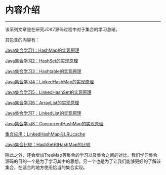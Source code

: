 # 内容介绍
---
该系列文章是在研究JDK7源码过程中对于集合的学习总结。

其包含的内容有：

[Java集合学习1：HashMap的实现原理](http://tracylihui.github.io/2015/07/01/Java%E9%9B%86%E5%90%88%E5%AD%A6%E4%B9%A01%EF%BC%9AHashMap%E7%9A%84%E5%AE%9E%E7%8E%B0%E5%8E%9F%E7%90%86/)

[Java集合学习2：HashSet的实现原理](http://tracylihui.github.io/2015/07/01/Java%E9%9B%86%E5%90%88%E5%AD%A6%E4%B9%A02%EF%BC%9AHashSet%E7%9A%84%E5%AE%9E%E7%8E%B0%E5%8E%9F%E7%90%86/)

[Java集合学习3：Hashtable的实现原理](http://tracylihui.github.io/2015/07/01/Java%E9%9B%86%E5%90%88%E5%AD%A6%E4%B9%A03%EF%BC%9AHashtable%E7%9A%84%E5%AE%9E%E7%8E%B0%E5%8E%9F%E7%90%86/)

[Java集合学习4：LinkedHashMap的实现原理](http://tracylihui.github.io/2015/07/02/Java%E9%9B%86%E5%90%88%E5%AD%A6%E4%B9%A04%EF%BC%9ALinkedHashMap%E7%9A%84%E5%AE%9E%E7%8E%B0%E5%8E%9F%E7%90%86/)

[Java集合学习5：LinkedHashSet的实现原理](http://tracylihui.github.io/2015/07/02/Java%E9%9B%86%E5%90%88%E5%AD%A6%E4%B9%A05%EF%BC%9ALinkedHashSet%E7%9A%84%E5%AE%9E%E7%8E%B0%E5%8E%9F%E7%90%86/)

[Java集合学习6：ArrayList的实现原理](http://tracylihui.github.io/2015/07/02/Java%E9%9B%86%E5%90%88%E5%AD%A6%E4%B9%A06%EF%BC%9AArrayList%E7%9A%84%E5%AE%9E%E7%8E%B0%E5%8E%9F%E7%90%86/)

[Java集合学习7：LinkedList的实现原理](http://tracylihui.github.io/2015/07/02/Java%E9%9B%86%E5%90%88%E5%AD%A6%E4%B9%A07%EF%BC%9ALinkedList%E7%9A%84%E5%AE%9E%E7%8E%B0%E5%8E%9F%E7%90%86/)

[Java集合学习8：ConcurrentHashMap的实现原理](http://tracylihui.github.io/2015/07/02/Java%E9%9B%86%E5%90%88%E5%AD%A6%E4%B9%A08%EF%BC%9AConcurrentHashMap%E7%9A%84%E5%AE%9E%E7%8E%B0%E5%8E%9F%E7%90%86/)

[集合应用：LinkedHashMap与LRUcache](http://tracylihui.github.io/2015/07/02/%E9%9B%86%E5%90%88%E5%BA%94%E7%94%A8%EF%BC%9ALinkedHashMap%E4%B8%8ELRUcache/)

[Java集合比较：HashSet和HashMap的比较](http://tracylihui.github.io/2015/07/03/Java%E9%9B%86%E5%90%88%E6%AF%94%E8%BE%83%EF%BC%9AHashSet%E5%92%8CHashMap%E7%9A%84%E6%AF%94%E8%BE%83/)

除此之外，还会增加TreeMap等集合的学习以及集合之间的对比。我们学习集合源码的目的一个是为了学习其中的思想，另一个也是为了让我们能够更好的了解该集合，在适合的地方使用恰当的集合实现。
